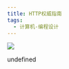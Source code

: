 ```yaml
---
title: HTTP权威指南
tags:
  - 计算机-编程设计
---
```


![](https://cdn.weread.qq.com/weread/cover/59/YueWen_26211809/s_YueWen_26211809.jpg)

undefined